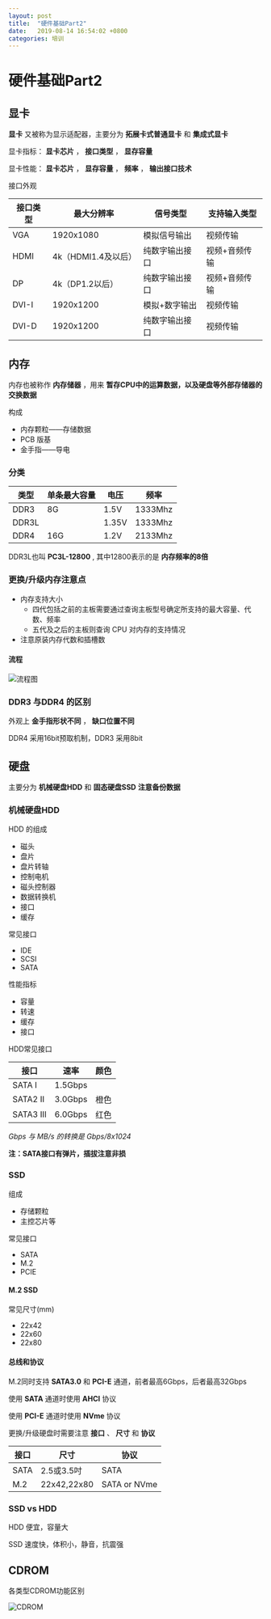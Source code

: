 ```yaml
---
layout: post
title:  "硬件基础Part2"
date:   2019-08-14 16:54:02 +0800
categories: 培训
---
```




# 硬件基础Part2

## 显卡

**显卡** 又被称为显示适配器，主要分为 **拓展卡式普通显卡** 和 **集成式显卡** 

显卡指标： **显卡芯片** ， **接口类型** ， **显存容量** 

显卡性能： **显卡芯片** ， **显存容量** ， **频率** ， **输出接口技术** 



接口外观

| 接口类型 | 最大分辨率          | 信号类型       | 支持输入类型  |
| -------- | ------------------- | -------------- | ------------- |
| VGA      | 1920x1080           | 模拟信号输出   | 视频传输      |
| HDMI     | 4k（HDMI1.4及以后） | 纯数字输出接口 | 视频+音频传输 |
| DP       | 4k（DP1.2以后）     | 纯数字输出接口 | 视频+音频传输 |
| DVI-I    | 1920x1200           | 模拟+数字输出  | 视频传输      |
| DVI-D    | 1920x1200           | 纯数字输出接口 | 视频传输      |



## 内存

内存也被称作 **内存储器** ，用来 **暂存CPU中的运算数据，以及硬盘等外部存储器的交换数据** 

构成

- 内存颗粒——存储数据
- PCB 版基
- 金手指——导电



### 分类

| 类型  | 单条最大容量 | 电压  | 频率    |
| ----- | ------------ | ----- | ------- |
| DDR3  | 8G           | 1.5V  | 1333Mhz |
| DDR3L |              | 1.35V | 1333Mhz |
| DDR4  | 16G          | 1.2V  | 2133Mhz |

DDR3L也叫 **PC3L-12800** , 其中12800表示的是 **内存频率的8倍** 



### 更换/升级内存注意点

- 内存支持大小
  - 四代包括之前的主板需要通过查询主板型号确定所支持的最大容量、代数、频率
  - 五代及之后的主板则查询 CPU 对内存的支持情况
- 注意原装内存代数和插槽数



#### 流程

![流程图](https://raw.githubusercontent.com/kuroidark/kuroidark.github.io/master/images/flow.png)



### DDR3 与DDR4 的区别

外观上 **金手指形状不同** ， **缺口位置不同** 

DDR4 采用16bit预取机制，DDR3 采用8bit



## 硬盘

主要分为 **机械硬盘HDD** 和 **固态硬盘SSD** **注意备份数据**



### 机械硬盘HDD

HDD 的组成

- 磁头
- 盘片
- 盘片转轴
- 控制电机
- 磁头控制器
- 数据转换机
- 接口
- 缓存



常见接口

- IDE
- SCSI
- SATA



性能指标

- 容量
- 转速
- 缓存
- 接口



HDD常见接口

| 接口      | 速率    | 颜色 |
| --------- | ------- | ---- |
| SATA I    | 1.5Gbps |      |
| SATA2 II  | 3.0Gbps | 橙色 |
| SATA3 III | 6.0Gbps | 红色 |



*Gbps 与 MB/s 的转换是 Gbps/8x1024*

**注：SATA接口有弹片，插拔注意非损**



### SSD

组成

- 存储颗粒
- 主控芯片等



常见接口

- SATA
- M.2
- PCIE



#### M.2 SSD

常见尺寸(mm)

- 22x42
- 22x60
- 22x80



#### 总线和协议

M.2同时支持 **SATA3.0** 和 **PCI-E** 通道，前者最高6Gbps，后者最高32Gbps

使用 **SATA** 通道时使用 **AHCI** 协议

使用 **PCI-E** 通道时使用 **NVme** 协议



更换/升级硬盘时需要注意 **接口** 、 **尺寸** 和 **协议**

| 接口 | 尺寸        | 协议         |
| ---- | ----------- | ------------ |
| SATA | 2.5或3.5吋  | SATA         |
| M.2  | 22x42,22x80 | SATA or NVme |



### SSD vs HDD

HDD 便宜，容量大

SSD 速度快，体积小，静音，抗震强



## CDROM

各类型CDROM功能区别

![CDROM](https://raw.githubusercontent.com/kuroidark/kuroidark.github.io/master/images/CDROM.png)